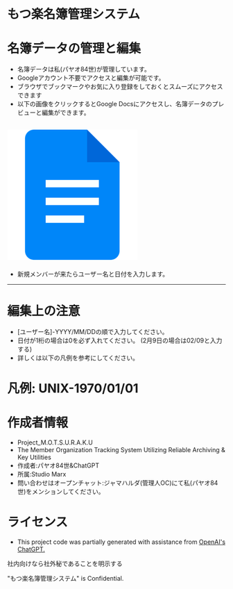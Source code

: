 # もつ楽名簿管理システム
# 名簿データの管理と編集
 * 名簿データは私(パヤオ84世)が管理しています。
 * Googleアカウント不要でアクセスと編集が可能です。
 * ブラウザでブックマークやお気に入り登録をしておくとスムーズにアクセスできます
 * 以下の画像をクリックするとGoogle Docsにアクセスし、名簿データのプレビューと編集ができます。

 [![Open In Google Docs](https://github.com/X1288664/Member-Analysis/blob/Files/Docs.png)](https://docs.google.com/document/d/1W3VyRMkS848heqvhlVJeQ791_u12d8UePjFlBrIzHps/edit?usp=sharing)
---
* 新規メンバーが来たらユーザー名と日付を入力します。
---
# 編集上の注意
* [ユーザー名]-YYYY/MM/DDの順で入力してください。
* 日付が1桁の場合は0を必ず入れてください。
  (2月9日の場合は02/09と入力する)
* 詳しくは以下の凡例を参考にしてください。
# 凡例: UNIX-1970/01/01

# 作成者情報

* Project_M.O.T.S.U.R.A.K.U
* The Member Organization Tracking System Utilizing Reliable Archiving & Key Utilities
* 作成者:パヤオ84世&ChatGPT
* 所属:Studio Marx
* 問い合わせはオープンチャット:ジャマハルダ(管理人OC)にて私(パヤオ84世)をメンションしてください。

# ライセンス

* This project code was partially generated with assistance from [OpenAI's ChatGPT.](https://chatgpt.com/)

社内向けなら社外秘であることを明示する

"もつ楽名簿管理システム" is Confidential.
